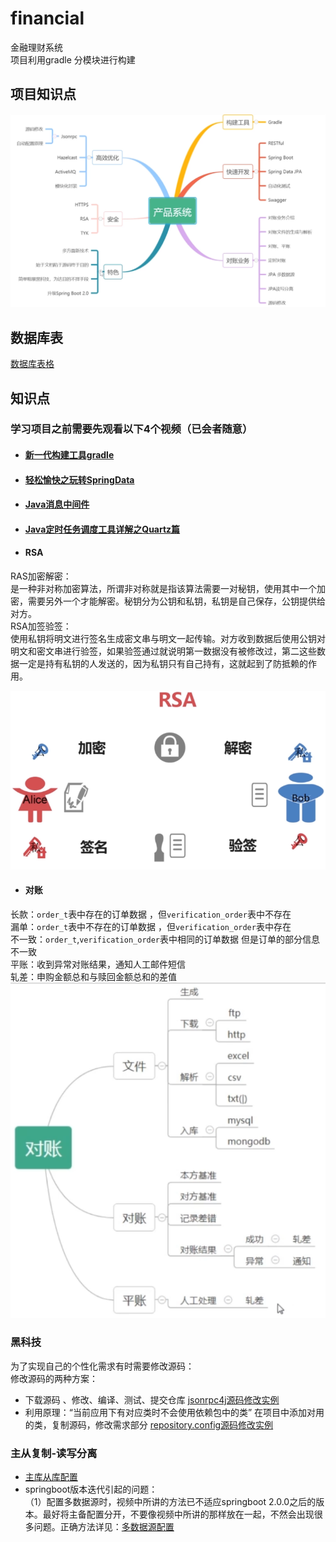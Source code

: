 # financial
金融理财系统  
项目利用gradle 分模块进行构建

## 项目知识点
![思维导图](https://github.com/o0Y0o/financial/blob/master/manager/src/main/resources/static/pic/01.png)  

## 数据库表
[数据库表格](https://github.com/szjzszjz/financial/blob/master/manager/src/main/resources/static/sql/financial.sql)

## 知识点   
### 学习项目之前需要先观看以下4个视频（已会者随意）
- #### [新一代构建工具gradle](https://www.imooc.com/learn/833)
- #### [轻松愉快之玩转SpringData](https://www.imooc.com/learn/821)
- #### [Java消息中间件](https://www.imooc.com/learn/856)
- #### [Java定时任务调度工具详解之Quartz篇](https://www.imooc.com/learn/846)  

- #### RSA  
RAS加密解密：  
是一种非对称加密算法，所谓非对称就是指该算法需要一对秘钥，使用其中一个加密，需要另外一个才能解密。秘钥分为公钥和私钥，私钥是自己保存，公钥提供给对方。  
RSA加签验签：  
使用私钥将明文进行签名生成密文串与明文一起传输。对方收到数据后使用公钥对明文和密文串进行验签，如果验签通过就说明第一数据没有被修改过，第二这些数据一定是持有私钥的人发送的，因为私钥只有自己持有，这就起到了防抵赖的作用。

![RSA](https://github.com/o0Y0o/financial/blob/master/manager/src/main/resources/static/pic/rsa.png)
- #### 对账  
长款：`order_t`表中存在的订单数据 ，但`verification_order`表中不存在  
漏单：`order_t`表中不存在的订单数据 ，但`verification_order`表中存在  
不一致：`order_t`,`verification_order`表中相同的订单数据 但是订单的部分信息不一致  
平账：收到异常对账结果，通知人工邮件短信  
轧差：申购金额总和与赎回金额总和的差值  
![对账](https://github.com/o0Y0o/financial/blob/master/manager/src/main/resources/static/pic/duizhang.png)

### 黑科技
为了实现自己的个性化需求有时需要修改源码：  
修改源码的两种方案：  
- 下载源码 、修改、编译、测试、提交仓库 [jsonrpc4j源码修改实例](https://github.com/szjzszjz/jsonrpc4j)
- 利用原理：“当前应用下有对应类时不会使用依赖包中的类” 在项目中添加对用的类，复制源码，修改需求部分 [repository.config源码修改实例](https://github.com/szjzszjz/financial/blob/master/seller/src/main/java/com/szjz/seller/org/springframework/data/repository/config)
### 主从复制-读写分离   
- [主库从库配置](http://note.youdao.com/noteshare?id=0972101c8d7c4056d81398df327c2855&sub=DEBC5AC3B06440B4BC8F78B2892A0944)
- springboot版本迭代引起的问题：  
（1）配置多数据源时，视频中所讲的方法已不适应springboot 2.0.0之后的版本。最好将主备配置分开，不要像视频中所讲的那样放在一起，不然会出现很多问题。正确方法详见：[多数据源配置](https://github.com/szjzszjz/financial/tree/master/seller/src/main/java/com/szjz/seller/configuration)  

